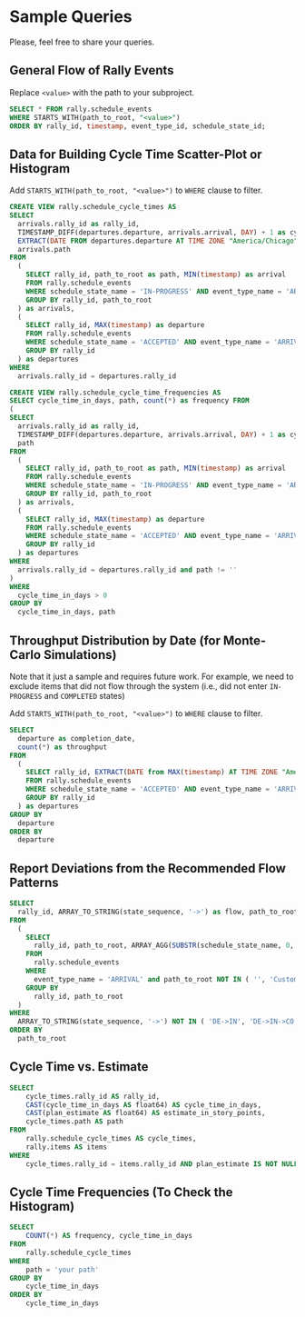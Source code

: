 # Sample Queries

Please, feel free to share your queries. 

## General Flow of Rally Events

Replace ```<value>``` with the path to your subproject.

```sql
SELECT * FROM rally.schedule_events 
WHERE STARTS_WITH(path_to_root, "<value>") 
ORDER BY rally_id, timestamp, event_type_id, schedule_state_id;
```

## Data for Building Cycle Time Scatter-Plot or Histogram

Add ```STARTS_WITH(path_to_root, "<value>")``` to ```WHERE``` clause to filter.

```sql
CREATE VIEW rally.schedule_cycle_times AS
SELECT 
  arrivals.rally_id as rally_id, 
  TIMESTAMP_DIFF(departures.departure, arrivals.arrival, DAY) + 1 as cycle_time_in_days, 
  EXTRACT(DATE FROM departures.departure AT TIME ZONE "America/Chicago") as completion_date,
  arrivals.path
FROM 
  (
    SELECT rally_id, path_to_root as path, MIN(timestamp) as arrival 
    FROM rally.schedule_events 
    WHERE schedule_state_name = 'IN-PROGRESS' AND event_type_name = 'ARRIVAL' 
    GROUP BY rally_id, path_to_root
  ) as arrivals,
  (
    SELECT rally_id, MAX(timestamp) as departure 
    FROM rally.schedule_events 
    WHERE schedule_state_name = 'ACCEPTED' AND event_type_name = 'ARRIVAL' 
    GROUP BY rally_id
  ) as departures
WHERE 
  arrivals.rally_id = departures.rally_id
```

```sql
CREATE VIEW rally.schedule_cycle_time_frequencies AS 
SELECT cycle_time_in_days, path, count(*) as frequency FROM 
(
SELECT 
  arrivals.rally_id as rally_id,
  TIMESTAMP_DIFF(departures.departure, arrivals.arrival, DAY) + 1 as cycle_time_in_days, 
  path
FROM 
  (
    SELECT rally_id, path_to_root as path, MIN(timestamp) as arrival 
    FROM rally.schedule_events 
    WHERE schedule_state_name = 'IN-PROGRESS' AND event_type_name = 'ARRIVAL' 
    GROUP BY rally_id, path_to_root
  ) as arrivals,
  (
    SELECT rally_id, MAX(timestamp) as departure 
    FROM rally.schedule_events 
    WHERE schedule_state_name = 'ACCEPTED' AND event_type_name = 'ARRIVAL' 
    GROUP BY rally_id
  ) as departures
WHERE 
  arrivals.rally_id = departures.rally_id and path != ''
) 
WHERE 
  cycle_time_in_days > 0 
GROUP BY
  cycle_time_in_days, path
```

## Throughput Distribution by Date (for Monte-Carlo Simulations)

Note that it just a sample and requires future work. For example, we need to exclude items that did not
flow through the system (i.e., did not enter ```IN-PROGRESS``` and ```COMPLETED``` states)

Add ```STARTS_WITH(path_to_root, "<value>")``` to ```WHERE``` clause to filter.

```sql
SELECT 
  departure as completion_date,
  count(*) as throughput 
FROM 
  (
    SELECT rally_id, EXTRACT(DATE from MAX(timestamp) AT TIME ZONE "America/Chicago") as departure 
    FROM rally.schedule_events 
    WHERE schedule_state_name = 'ACCEPTED' AND event_type_name = 'ARRIVAL' 
    GROUP BY rally_id
  ) as departures
GROUP BY
  departure
ORDER BY 
  departure
```

## Report Deviations from the Recommended Flow Patterns

```sql
SELECT 
  rally_id, ARRAY_TO_STRING(state_sequence, '->') as flow, path_to_root 
FROM 
  (
    SELECT 
      rally_id, path_to_root, ARRAY_AGG(SUBSTR(schedule_state_name, 0, 2) ORDER BY(timestamp)) as state_sequence 
    FROM 
      rally.schedule_events 
    WHERE 
      event_type_name = 'ARRIVAL' and path_to_root NOT IN ( '', 'Customer Data Hub', 'Customer Experience Manager' )
    GROUP BY 
      rally_id, path_to_root 
  )
WHERE 
  ARRAY_TO_STRING(state_sequence, '->') NOT IN ( 'DE->IN', 'DE->IN->CO', 'DE->IN->CO->AC', 'DE->IN->CO->AC->RE' )
ORDER BY 
  path_to_root
```

## Cycle Time vs. Estimate

```sql
SELECT 
    cycle_times.rally_id AS rally_id, 
    CAST(cycle_time_in_days AS float64) AS cycle_time_in_days, 
    CAST(plan_estimate AS float64) AS estimate_in_story_points, 
    cycle_times.path AS path 
FROM 
    rally.schedule_cycle_times AS cycle_times, 
    rally.items AS items 
WHERE 
    cycle_times.rally_id = items.rally_id AND plan_estimate IS NOT NULL AND plan_estimate != 0
```

## Cycle Time Frequencies (To Check the Histogram)

```sql
SELECT 
    COUNT(*) AS frequency, cycle_time_in_days 
FROM 
    rally.schedule_cycle_times 
WHERE 
    path = 'your path' 
GROUP BY 
    cycle_time_in_days 
ORDER BY 
    cycle_time_in_days
```